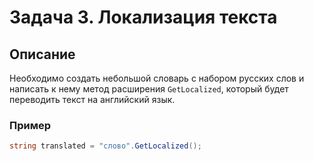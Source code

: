# Задача 3. Локализация текста

## Описание

Необходимо создать небольшой словарь с набором русских слов и написать к нему метод расширения ```GetLocalized```, который будет переводить текст на английский язык.

### Пример

```cs
string translated = "слово".GetLocalized();
```